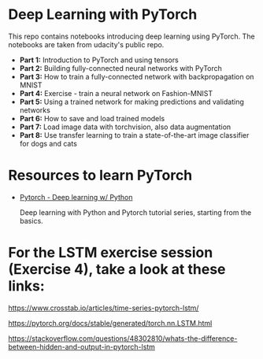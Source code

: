 # Deep Learning with PyTorch

This repo contains notebooks introducing deep learning using PyTorch. The notebooks are taken from udacity's public repo.

* **Part 1:** Introduction to PyTorch and using tensors
* **Part 2:** Building fully-connected neural networks with PyTorch
* **Part 3:** How to train a fully-connected network with backpropagation on MNIST
* **Part 4:** Exercise - train a neural network on Fashion-MNIST
* **Part 5:** Using a trained network for making predictions and validating networks
* **Part 6:** How to save and load trained models
* **Part 7:** Load image data with torchvision, also data augmentation
* **Part 8:** Use transfer learning to train a state-of-the-art image classifier for dogs and cats

# Resources to learn PyTorch

* [Pytorch - Deep learning w/ Python](https://youtube.com/playlist?list=PLQVvvaa0QuDdeMyHEYc0gxFpYwHY2Qfdh&si=khzliopeLC_HFVrq)

  Deep learning with Python and Pytorch tutorial series, starting from the basics.

# For the LSTM exercise session (Exercise 4), take a look at these links:

https://www.crosstab.io/articles/time-series-pytorch-lstm/

https://pytorch.org/docs/stable/generated/torch.nn.LSTM.html

https://stackoverflow.com/questions/48302810/whats-the-difference-between-hidden-and-output-in-pytorch-lstm
